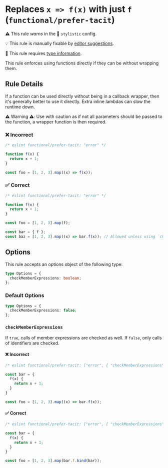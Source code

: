 # Replaces `x => f(x)` with just `f` (`functional/prefer-tacit`)

⚠️ This rule _warns_ in the 🎨 `stylistic` config.

💡 This rule is manually fixable by [editor suggestions](https://eslint.org/docs/latest/use/core-concepts#rule-suggestions).

💭 This rule requires [type information](https://typescript-eslint.io/linting/typed-linting).

<!-- end auto-generated rule header -->

This rule enforces using functions directly if they can be without wrapping them.

## Rule Details

If a function can be used directly without being in a callback wrapper, then it's generally better to use it directly.
Extra inline lambdas can slow the runtime down.

⚠️ Warning ⚠️: Use with caution as if not all parameters should be passed to the function, a wrapper function is then required.

### ❌ Incorrect

<!-- eslint-skip -->

```ts
/* eslint functional/prefer-tacit: "error" */

function f(x) {
  return x + 1;
}

const foo = [1, 2, 3].map((x) => f(x));
```

### ✅ Correct

```ts
/* eslint functional/prefer-tacit: "error" */

function f(x) {
  return x + 1;
}

const foo = [1, 2, 3].map(f);

const bar = { f };
const baz = [1, 2, 3].map((x) => bar.f(x)); // Allowed unless using `checkMemberExpressions`
```

## Options

This rule accepts an options object of the following type:

```ts
type Options = {
  checkMemberExpressions: boolean;
};
```

### Default Options

```ts
type Options = {
  checkMemberExpressions: false;
};
```

### `checkMemberExpressions`

If `true`, calls of member expressions are checked as well.
If `false`, only calls of identifiers are checked.

#### ❌ Incorrect

<!-- eslint-skip -->

```ts
/* eslint functional/prefer-tacit: ["error", { "checkMemberExpressions": true }] */

const bar = {
  f(x) {
    return x + 1;
  }
}

const foo = [1, 2, 3].map((x) => bar.f(x));
```

#### ✅ Correct

```ts
/* eslint functional/prefer-tacit: ["error", { "checkMemberExpressions": true }] */

const bar = {
  f(x) {
    return x + 1;
  }
}

const foo = [1, 2, 3].map(bar.f.bind(bar));
```
